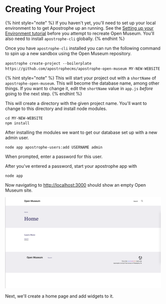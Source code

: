# Creating Your Project

{% hint style="note" %}
  If you haven't yet, you'll need to set up your local environment to to get Apostrophe up an running. See the [Setting up your Environment tutorial](https://docs.apostrophecms.org/apostrophe/tutorials/getting-started/setting-up-your-environment) before you attempt to recreate Open Museum. You'll also need to install `apostrophe-cli` globally.
{% endhint %}

Once you have `apostrophe-cli` installed you can run the following command to spin up a new sandbox using the Open Museum repository.

`apostrophe create-project --boilerplate https://github.com/apostrophecms/apostrophe-open-museum MY-NEW-WEBSITE`

{% hint style="note" %}
  This will start your project out with a `shortName` of `apostrophe-open-museum`. This will become the database name, among other things. If you want to change it, edit the `shortName` value in `app.js` _before_ going to the next step.
{% endhint %}

This will create a directory with the given project name. You'll want to change to this directory and install node modules.

```
cd MY-NEW-WEBSITE
npm install
```

After installing the modules we want to get our database set up with a new admin user.

```
node app apostrophe-users:add USERNAME admin
```

When prompted, enter a password for this user.

After you've entered a password, start your apostrophe app with 

```
node app
```

Now navigating to [http://localhost:3000](http://localhost:3000) should show an empty Open Museum site.

![An empty Open Museum](../media/01-getting-started_home.png)

Next, we'll create a home page and add widgets to it.